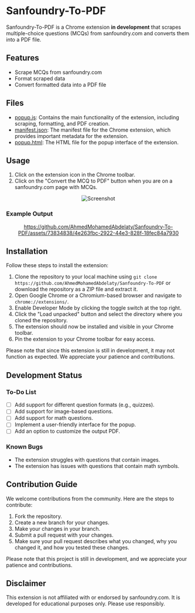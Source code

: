 # Sanfoundry-To-PDF

Sanfoundry-To-PDF is a Chrome extension **in development** that scrapes multiple-choice questions (MCQs) from sanfoundry.com and converts them into a PDF file.

## Features

-   Scrape MCQs from sanfoundry.com
-   Format scraped data
-   Convert formatted data into a PDF file

## Files

-   [popup.js](./popup.js): Contains the main functionality of the extension, including scraping, formatting, and PDF creation.
-   [manifest.json](./manifest.json): The manifest file for the Chrome extension, which provides important metadata for the extension.
-   [popup.html](./popup.html): The HTML file for the popup interface of the extension.

## Usage

1. Click on the extension icon in the Chrome toolbar.
2. Click on the "Convert the MCQ to PDF" button when you are on a sanfoundry.com page with MCQs.

<div align="center">

![Screenshot](https://github.com/AhmedMohamedAbdelaty/Sanfoundry-To-PDF/assets/73834838/fe980b02-1b1d-48c3-8791-1d6b74077e91)

</div>

### Example Output

<div align="center">

https://github.com/AhmedMohamedAbdelaty/Sanfoundry-To-PDF/assets/73834838/4e263fbc-2922-44e3-828f-18fec84a7930

</div>

## Installation

Follow these steps to install the extension:

1. Clone the repository to your local machine using `git clone https://github.com/AhmedMohamedAbdelaty/Sanfoundry-To-PDF` or download the repository as a ZIP file and extract it.
2. Open Google Chrome or a Chromium-based browser and navigate to `chrome://extensions/`.
3. Enable Developer Mode by clicking the toggle switch at the top right.
4. Click the "Load unpacked" button and select the directory where you cloned the repository.
5. The extension should now be installed and visible in your Chrome toolbar.
6. Pin the extension to your Chrome toolbar for easy access.

Please note that since this extension is still in development, it may not function as expected. We appreciate your patience and contributions.

## Development Status

### To-Do List

- [ ] Add support for different question formats (e.g., quizzes).
- [ ] Add support for image-based questions.
- [ ] Add support for math questions.
- [ ] Implement a user-friendly interface for the popup.
- [ ] Add an option to customize the output PDF.

### Known Bugs

- The extension struggles with questions that contain images.
- The extension has issues with questions that contain math symbols.


## Contribution Guide

We welcome contributions from the community. Here are the steps to contribute:

1. Fork the repository.
2. Create a new branch for your changes.
3. Make your changes in your branch.
4. Submit a pull request with your changes.
5. Make sure your pull request describes what you changed, why you changed it, and how you tested these changes.

Please note that this project is still in development, and we appreciate your patience and contributions.

## Disclaimer

This extension is not affiliated with or endorsed by sanfoundry.com. It is developed for educational purposes only. Please use responsibly.
